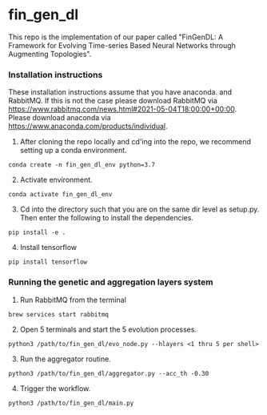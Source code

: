 # fin_gen_dl
This repo is the implementation of our paper called "FinGenDL: A Framework for Evolving Time-series Based Neural Networks through Augmenting Topologies".

### Installation instructions
These installation instructions assume that you have anaconda. and RabbitMQ. If this is not the case please download RabbitMQ via https://www.rabbitmq.com/news.html#2021-05-04T18:00:00+00:00. Please download anaconda via https://www.anaconda.com/products/individual.

1. After cloning the repo locally and cd'ing into the repo, we recommend setting up a conda environment.
```
conda create -n fin_gen_dl_env python=3.7
```

2. Activate environment.
```
conda activate fin_gen_dl_env
```

3. Cd into the directory such that you are on the same dir level as setup.py. Then enter the following to install the dependencies.
```
pip install -e .
```

4. Install tensorflow
```
pip install tensorflow
```

### Running the genetic and aggregation layers system
1. Run RabbitMQ from the terminal
```
brew services start rabbitmq
```

2. Open 5 terminals and start the 5 evolution processes.
```
python3 /path/to/fin_gen_dl/evo_node.py --hlayers <1 thru 5 per shell>
```

3. Run the aggregator routine.
```
python3 /path/to/fin_gen_dl/aggregator.py --acc_th -0.30
```

4. Trigger the workflow.
```
python3 /path/to/fin_gen_dl/main.py
```
